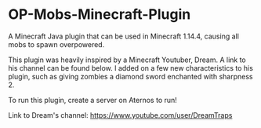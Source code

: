 # OP-Mobs-Minecraft-Plugin
A Minecraft Java plugin that can be used in Minecraft 1.14.4, causing all mobs to spawn overpowered.

This plugin was heavily inspired by a Minecraft Youtuber, Dream.
A link to his channel can be found below.
I added on a few new characteristics to his plugin, such as giving zombies a diamond sword enchanted with sharpness 2.

To run this plugin, create a server on Aternos to run!

Link to Dream's channel: https://www.youtube.com/user/DreamTraps
